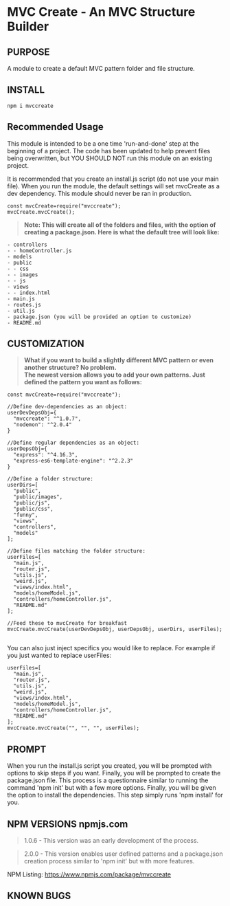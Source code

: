 # MVC Create - An MVC Structure Builder

## PURPOSE

<p>A module to create a default MVC pattern folder and file structure.</p>

## INSTALL

```
npm i mvccreate
```

## Recommended Usage

<p>This module is intended to be a one time 'run-and-done' step at the beginning of a project.
The code has been updated to help prevent files being overwritten, but YOU SHOULD NOT run this module on an existing project.
</p>

<p>It is recommended that you create an install.js script (do not use your main file). When you run the module, the default settings will set mvcCreate as a dev dependency. This module should never be ran in production.</p>

```
const mvcCreate=require("mvccreate");
mvcCreate.mvcCreate();
```

>**<p>Note: This will create all of the folders and files, with the option of creating a package.json.
Here is what the default tree will look like:</p>**

```
- controllers
- - homeController.js   
- models
- public
- - css
- - images
- - js
- views
- - index.html
- main.js
- routes.js
- util.js
- package.json (you will be provided an option to customize)
- README.md
```
## CUSTOMIZATION

>**<p>What if you want to build a slightly different MVC pattern or even another structure? No problem.<br>
The newest version allows you to add your own patterns. Just defined the pattern you want as follows: </p>**

```
const mvcCreate=require("mvccreate");

//Define dev-dependencies as an object:
userDevDepsObj={
  "mvccreate": "^1.0.7",
  "nodemon": "^2.0.4"
}

//Define regular dependencies as an object:
userDepsObj={
  "express": "^4.16.3",
  "express-es6-template-engine": "^2.2.3"
}

//Define a folder structure:
userDirs=[
  "public",
  "public/images",
  "public/js",
  "public/css",
  "funny",
  "views",
  "controllers",
  "models"
];

//Define files matching the folder structure:
userFiles=[
  "main.js",
  "router.js",
  "utils.js",
  "weird.js",
  "views/index.html",
  "models/homeModel.js",
  "controllers/homeController.js",
  "README.md"
];

//Feed these to mvcCreate for breakfast
mvcCreate.mvcCreate(userDevDepsObj, userDepsObj, userDirs, userFiles);


```
<p>You can also just inject specifics you would like to replace.
For example if you just wanted to replace userFiles:
</p>

```
userFiles=[
  "main.js",
  "router.js",
  "utils.js",
  "weird.js",
  "views/index.html",
  "models/homeModel.js",
  "controllers/homeController.js",
  "README.md"
];
mvcCreate.mvcCreate("", "", "", userFiles);

```

## PROMPT

<p>When you run the install.js script you created, you will be prompted with options to skip steps if you want. Finally, you will be prompted to create the package.json file. This process is a questionnaire similar to running the command 'npm init' but with a few more options. Finally, you will be given the option to install the dependencies. This step simply runs 'npm install' for you.</p>


## NPM VERSIONS npmjs.com
>1.0.6 - This version was an early development of the process.

>2.0.0 - This version enables user defined patterns and a package.json creation process similar to 'npm init' but with more features.

NPM Listing: https://www.npmjs.com/package/mvccreate

## KNOWN BUGS
>

